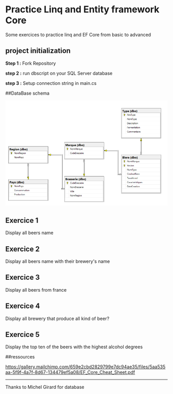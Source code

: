# Practice Linq and Entity framework Core

Some exercices to practice linq and EF Core from basic to advanced

## project initialization

**Step 1 :** Fork Repository

**step 2 :** run dbscript on your SQL Server database

**step 3 :** Setup connection string in main.cs

##DataBase schema

![alt text](https://github.com/LargeGaultier/PracticeLinqandEfCore/blob/master/PracticeLinqEfCore/DbSchema.png "DbSchema")


## Exercice 1 
Display all beers name

## Exercice 2
Display all beers name with their brewery's name

## Exercice 3
Display all beers from france

## Exercice 4
Display all brewery that produce all kind of beer?

## Exercice 5
Display the top ten of the beers with the highest alcohol degrees


##ressources

https://gallery.mailchimp.com/659e2cbd2829799e7dc94ae35/files/5aa535aa-5f9f-4a7f-8d67-134479ef5a08/EF_Core_Cheat_Sheet.pdf

---
Thanks to Michel Girard for database 
